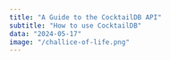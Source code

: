 ```yaml
---
title: "A Guide to the CocktailDB API"
subtitle: "How to use CocktailDB"
data: "2024-05-17"
image: "/challice-of-life.png"
---
```

